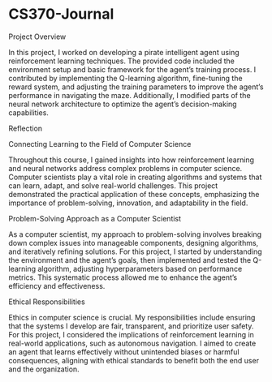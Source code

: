 # CS370-Journal

Project Overview

In this project, I worked on developing a pirate intelligent agent using reinforcement learning techniques. The provided code included the environment setup and basic framework for the agent’s training process. I contributed by implementing the Q-learning algorithm, fine-tuning the reward system, and adjusting the training parameters to improve the agent’s performance in navigating the maze. Additionally, I modified parts of the neural network architecture to optimize the agent’s decision-making capabilities.

Reflection

Connecting Learning to the Field of Computer Science

Throughout this course, I gained insights into how reinforcement learning and neural networks address complex problems in computer science. Computer scientists play a vital role in creating algorithms and systems that can learn, adapt, and solve real-world challenges. This project demonstrated the practical application of these concepts, emphasizing the importance of problem-solving, innovation, and adaptability in the field.

Problem-Solving Approach as a Computer Scientist

As a computer scientist, my approach to problem-solving involves breaking down complex issues into manageable components, designing algorithms, and iteratively refining solutions. For this project, I started by understanding the environment and the agent’s goals, then implemented and tested the Q-learning algorithm, adjusting hyperparameters based on performance metrics. This systematic process allowed me to enhance the agent’s efficiency and effectiveness.

Ethical Responsibilities

Ethics in computer science is crucial. My responsibilities include ensuring that the systems I develop are fair, transparent, and prioritize user safety. For this project, I considered the implications of reinforcement learning in real-world applications, such as autonomous navigation. I aimed to create an agent that learns effectively without unintended biases or harmful consequences, aligning with ethical standards to benefit both the end user and the organization.
